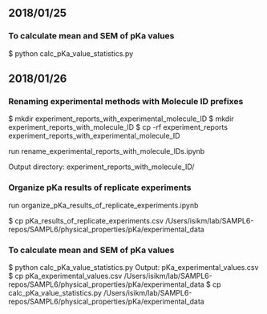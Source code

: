 ## 2018/01/25

### To calculate mean and SEM of pKa values
$ python calc_pKa_value_statistics.py


## 2018/01/26

### Renaming experimental methods with Molecule ID prefixes
$ mkdir experiment_reports_with_experimental_molecule_ID
$ mkdir experiment_reports_with_molecule_ID
$ cp -rf experiment_reports experiment_reports_with_experimental_molecule_ID 

run rename_experimental_reports_with_molecule_IDs.ipynb

Output directory: experiment_reports_with_molecule_ID/

### Organize pKa results of replicate experiments
run organize_pKa_results_of_replicate_experiments.ipynb

$ cp pKa_results_of_replicate_experiments.csv /Users/isikm/lab/SAMPL6-repos/SAMPL6/physical_properties/pKa/experimental_data

### To calculate mean and SEM of pKa values
$ python calc_pKa_value_statistics.py
Output: pKa_experimental_values.csv
$ cp pKa_experimental_values.csv /Users/isikm/lab/SAMPL6-repos/SAMPL6/physical_properties/pKa/experimental_data
$ cp calc_pKa_value_statistics.py /Users/isikm/lab/SAMPL6-repos/SAMPL6/physical_properties/pKa/experimental_data


